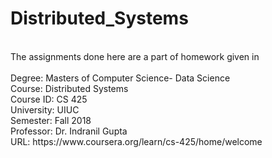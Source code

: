 # Distributed_Systems
<br/>
The assignments done here are a part of homework given in <br/><br/>
Degree: Masters of Computer Science- Data Science<br/>
Course: Distributed Systems <br/>
Course ID: CS 425<br/>
University: UIUC<br/>
Semester: Fall 2018<br/>
Professor: Dr. Indranil Gupta<br/>
URL: https://www.coursera.org/learn/cs-425/home/welcome<br/>
